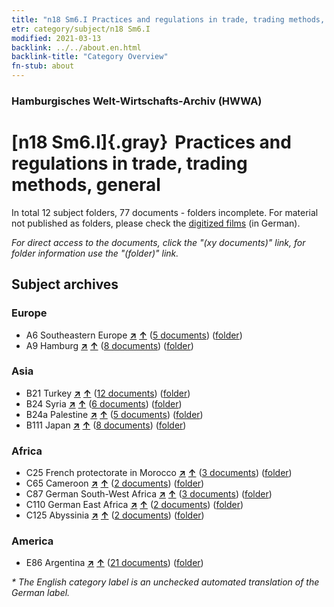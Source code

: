 ```yaml
---
title: "n18 Sm6.I Practices and regulations in trade, trading methods, general"
etr: category/subject/n18 Sm6.I
modified: 2021-03-13
backlink: ../../about.en.html
backlink-title: "Category Overview"
fn-stub: about
---
```


### Hamburgisches Welt-Wirtschafts-Archiv (HWWA)
# [n18 Sm6.I]{.gray}&#8201; Practices and regulations in trade, trading methods, general&#160; 





In total 12 subject folders, 77 documents - folders incomplete.
For material not published as folders, please check the [digitized films](/film/h1_sh) (in German).

_For direct access to the documents, click the "(xy documents)" link, for folder information use the "(folder)" link._

## Subject archives



### Europe

- A6 Southeastern Europe [**&nearr;**](../../../geo/i/140900/about.en.html "Southeastern Europe (all folders)") [**&uarr;**](../../../geo/about.en.html#A6 "Country category system") (<a href="https://pm20.zbw.eu/dfgview/sh/140900,145268" title="about: Southeastern Europe : Practices and regulations in trade, trading methods, general" target="_blank">5 documents</a>) ([folder](../../../../folder/sh/1409xx/140900/1452xx/145268/about.en.html))
- A9 Hamburg [**&nearr;**](../../../geo/i/140905/about.en.html "Hamburg (all folders)") [**&uarr;**](../../../geo/about.en.html#A9 "Country category system") (<a href="https://pm20.zbw.eu/dfgview/sh/140905,145268" title="about: Hamburg : Practices and regulations in trade, trading methods, general" target="_blank">8 documents</a>) ([folder](../../../../folder/sh/1409xx/140905/1452xx/145268/about.en.html))

### Asia

- B21 Turkey [**&nearr;**](../../../geo/i/141111/about.en.html "Turkey (all folders)") [**&uarr;**](../../../geo/about.en.html#B21 "Country category system") (<a href="https://pm20.zbw.eu/dfgview/sh/141111,145268" title="about: Turkey : Practices and regulations in trade, trading methods, general" target="_blank">12 documents</a>) ([folder](../../../../folder/sh/1411xx/141111/1452xx/145268/about.en.html))
- B24 Syria [**&nearr;**](../../../geo/i/141114/about.en.html "Syria (all folders)") [**&uarr;**](../../../geo/about.en.html#B24 "Country category system") (<a href="https://pm20.zbw.eu/dfgview/sh/141114,145268" title="about: Syria : Practices and regulations in trade, trading methods, general" target="_blank">6 documents</a>) ([folder](../../../../folder/sh/1411xx/141114/1452xx/145268/about.en.html))
- B24a Palestine [**&nearr;**](../../../geo/i/141115/about.en.html "Palestine (all folders)") [**&uarr;**](../../../geo/about.en.html#B24a "Country category system") (<a href="https://pm20.zbw.eu/dfgview/sh/141115,145268" title="about: Palestine : Practices and regulations in trade, trading methods, general" target="_blank">5 documents</a>) ([folder](../../../../folder/sh/1411xx/141115/1452xx/145268/about.en.html))
- B111 Japan [**&nearr;**](../../../geo/i/141272/about.en.html "Japan (all folders)") [**&uarr;**](../../../geo/about.en.html#B111 "Country category system") (<a href="https://pm20.zbw.eu/dfgview/sh/141272,145268" title="about: Japan : Practices and regulations in trade, trading methods, general" target="_blank">8 documents</a>) ([folder](../../../../folder/sh/1412xx/141272/1452xx/145268/about.en.html))

### Africa

- C25 French protectorate in Morocco [**&nearr;**](../../../geo/i/141358/about.en.html "French protectorate in Morocco (all folders)") [**&uarr;**](../../../geo/about.en.html#C25 "Country category system") (<a href="https://pm20.zbw.eu/dfgview/sh/141358,145268" title="about: French protectorate in Morocco : Practices and regulations in trade, trading methods, general" target="_blank">3 documents</a>) ([folder](../../../../folder/sh/1413xx/141358/1452xx/145268/about.en.html))
- C65 Cameroon [**&nearr;**](../../../geo/i/141410/about.en.html "Cameroon (all folders)") [**&uarr;**](../../../geo/about.en.html#C65 "Country category system") (<a href="https://pm20.zbw.eu/dfgview/sh/141410,145268" title="about: Cameroon : Practices and regulations in trade, trading methods, general" target="_blank">2 documents</a>) ([folder](../../../../folder/sh/1414xx/141410/1452xx/145268/about.en.html))
- C87 German South-West Africa [**&nearr;**](../../../geo/i/141450/about.en.html "German South-West Africa (all folders)") [**&uarr;**](../../../geo/about.en.html#C87 "Country category system") (<a href="https://pm20.zbw.eu/dfgview/sh/141450,145268" title="about: German South-West Africa : Practices and regulations in trade, trading methods, general" target="_blank">3 documents</a>) ([folder](../../../../folder/sh/1414xx/141450/1452xx/145268/about.en.html))
- C110 German East Africa [**&nearr;**](../../../geo/i/141471/about.en.html "German East Africa (all folders)") [**&uarr;**](../../../geo/about.en.html#C110 "Country category system") (<a href="https://pm20.zbw.eu/dfgview/sh/141471,145268" title="about: German East Africa : Practices and regulations in trade, trading methods, general" target="_blank">2 documents</a>) ([folder](../../../../folder/sh/1414xx/141471/1452xx/145268/about.en.html))
- C125 Abyssinia [**&nearr;**](../../../geo/i/141482/about.en.html "Abyssinia (all folders)") [**&uarr;**](../../../geo/about.en.html#C125 "Country category system") (<a href="https://pm20.zbw.eu/dfgview/sh/141482,145268" title="about: Abyssinia : Practices and regulations in trade, trading methods, general" target="_blank">2 documents</a>) ([folder](../../../../folder/sh/1414xx/141482/1452xx/145268/about.en.html))

### America

- E86 Argentina [**&nearr;**](../../../geo/i/141692/about.en.html "Argentina (all folders)") [**&uarr;**](../../../geo/about.en.html#E86 "Country category system") (<a href="https://pm20.zbw.eu/dfgview/sh/141692,145268" title="about: Argentina : Practices and regulations in trade, trading methods, general" target="_blank">21 documents</a>) ([folder](../../../../folder/sh/1416xx/141692/1452xx/145268/about.en.html))


_* The English category label is an unchecked automated translation of the German label._


